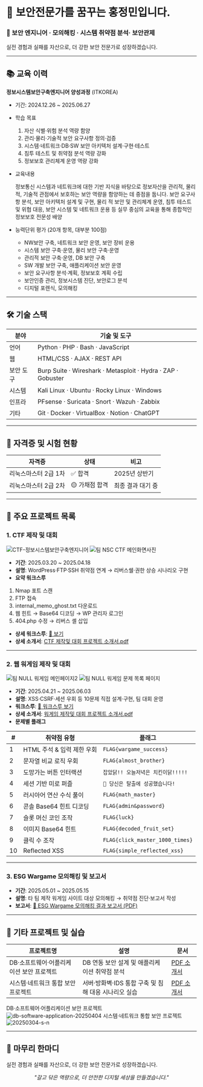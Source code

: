 # 👋 보안전문가를 꿈꾸는 홍정민입니다.

### 🔐 보안 엔지니어 · 모의해킹 · 시스템 취약점 분석· 보안관제

실전 경험과 실패를 자산으로, 더 강한 보안 전문가로 성장하겠습니다.

---

## 📚 교육 이력
**정보시스템보안구축엔지니어 양성과정** (ITKOREA)  
- 기간: 2024.12.26 ~ 2025.06.27  
- 학습 목표  
  1. 자산 식별·위험 분석 역량 함양  
  1. 관리·물리·기술적 보안 요구사항 정의·검증  
  1. 시스템·네트워크·DB·SW 보안 아키텍처 설계·구현·테스트  
  1. 침투 테스트 및 취약점 분석 역량 강화  
  1. 정보보호 관리체계 운영 역량 강화
- 교육내용

  정보통신 시스템과 네트워크에 대한 기반 지식을 바탕으로 정보자산을 관리적, 물리적, 기술적 관점에서 보호하는 보안 역량을 함양하는 데 중점을 둡니다. 보안 요구사항 분석, 보안 아키텍처 설계 및 구현, 물리   적 보안 및 관리체계 운영, 침투 테스트 및 위협 대응, 보안 시스템 및 네트워크 운용 등 실무 중심의 교육을 통해 종합적인 정보보호 전문성 배양
- 능력단위 평가 (20개 항목, 대부분 100점)  
  - NW보안 구축, 네트워크 보안 운영, 보안 장비 운용  
  - 시스템 보안 구축·운영, 물리 보안 구축·운영  
  - 관리적 보안 구축·운영, DB 보안 구축  
  - SW 개발 보안 구축, 애플리케이션 보안 운영  
  - 보안 요구사항 분석·계획, 정보보호 계획 수립  
  - 보안인증 관리, 정보시스템 진단, 보안로그 분석  
  - 디지털 포렌식, 모의해킹

---

## 🛠 기술 스택
| 분야      | 기술 및 도구                                             |
|-----------|---------------------------------------------------------|
| 언어      | Python · PHP · Bash · JavaScript                         |
| 웹        | HTML/CSS · AJAX · REST API                               |
| 보안 도구 | Burp Suite · Wireshark · Metasploit · Hydra · ZAP · Gobuster |
| 시스템    | Kali Linux · Ubuntu · Rocky Linux · Windows               |
| 인프라    | PFsense · Suricata · Snort · Wazuh · Zabbix                |
| 기타      | Git · Docker · VirtualBox · Notion · ChatGPT              |

---

## 📄 자격증 및 시험 현황
| 자격증                   | 상태             | 비고              |
|-------------------------|------------------|-------------------|
| 리눅스마스터 2급 1차    | ✅ 합격          | 2025년 상반기     |
| 리눅스마스터 2급 2차    | 🟡 가채점 합격   | 최종 결과 대기 중 |

---

## 🧩 주요 프로젝트 목록
### 1. CTF 제작 및 대회
![CTF-정보시스템보안구축엔지니어](https://github.com/user-attachments/assets/9f7f9bb3-16ae-4a10-929f-3095bae20d5d)
![팀 NSC CTF 메인화면사진](https://github.com/user-attachments/assets/f94ab1e0-56d0-4407-9cd3-f78c2bf308e2)
  
- **기간**: 2025.03.20 ~ 2025.04.18  
- **설명**: WordPress·FTP·SSH 취약점 연계 → 리버스쉘·권한 상승 시나리오 구현  
- **요약 워크스루**  
1. Nmap 포트 스캔
1. FTP 접속
1. internal_memo_ghost.txt 다운로드
1. 웹 힌트 → Base64 디코딩 → WP 관리자 로그인
1. 404.php 수정 → 리버스 셸 삽입
  
- **상세 워크스루**: [🔗 보기](./project/팀%20NSC%20제작%20CTF%20워크스루.pdf)
- **상세 소개서**: [CTF 제작및 대회 프로젝트 소개서.pdf](./project/CTF%20제작및%20대회%20프로젝트%20소개서.pdf)

---

### 2. 웹 워게임 제작 및 대회 
![팀 NULL 워게임 메인페이지2](https://github.com/user-attachments/assets/4e5b9c32-6a4d-4a00-94a9-c00dd0a22aba)
![팀 NULL 워게임 문제 목록 페이지](https://github.com/user-attachments/assets/2ef793ad-812d-4c17-93c9-fb0a980e07db)

- **기간**: 2025.04.21 ~ 2025.06.03  
- **설명**: XSS·CSRF·세션 우회 등 10문제 직접 설계·구현, 팀 대회 운영  
- **워크스루**: [🔗 워크스루 보기](./project/워게임%20워크스루(홍정민).pdf)
- **상세 소개서**: [워게임 제작및 대회 프로젝트 소개서.pdf](./project/워게임%20제작및%20대회%20프로젝트%20소개서.pdf)  
- **문제별 플래그**

| #  | 취약점 유형                   | 플래그                                    |
|----|-----------------------------|-----------------------------------------|
| 1  | HTML 주석 & 입력 제한 우회    | `FLAG{wargame_success}`                 |
| 2  | 문자열 비교 로직 우회         | `FLAG{almost_brother}`                  |
| 3  | 도망가는 버튼 인터랙션         | `잡았닭!! 오늘저녁은 치킨이닭!!!!!`        |
| 4  | 세션 기반 미로 퍼즐           | `🎉 당신은 탈출에 성공했습니다!`           |
| 5  | 러시아어 연산 수식 풀이        | `FLAG{math_master}`                     |
| 6  | 콘솔 Base64 힌트 디코딩       | `FLAG{admin&password}`                  |
| 7  | 슬롯 머신 코인 조작           | `FLAG{luck}`                            |
| 8  | 이미지 Base64 힌트             | `FLAG{decoded_fruit_set}`               |
| 9  | 클릭 수 조작                  | `FLAG{click_master_1000_times}`         |
| 10 | Reflected XSS                | `FLAG{simple_reflected_xss}`            |

---

### 3. ESG Wargame 모의해킹 및 보고서  
- **기간**: 2025.05.01 ~ 2025.05.15  
- **설명**: 타 팀 제작 워게임 사이트 대상 모의해킹 → 취약점 진단·보고서 작성  
- **보고서**: [📝 ESG Wargame 모의해킹 결과 보고서 (PDF)](./project/홍정민%20모의해킹%20결과%20보고서.pdf)

---

## 📂 기타 프로젝트 및 실습
| 프로젝트명                                 | 설명                                                      | 문서                                             |
|--------------------------------------------|-----------------------------------------------------------|--------------------------------------------------|
| DB·소프트웨어·어플리케이션 보안 프로젝트   | DB 연동 보안 설계 및 애플리케이션 취약점 분석             | [PDF 소개서](./project/DB%20소프트웨어%20어플리케이션%20프로젝트%20소개서.pdf) |
| 시스템·네트워크 통합 보안 프로젝트         | 서버·방화벽·IDS 통합 구축 및 침해 대응 시나리오 실습      | [PDF 소개서](./project/시스템%20네트워크%20통합%20프로젝트%20소개서.pdf) |

DB·소프트웨어·어플리케이션 보안 프로젝트
![db-software-application-20250404](https://github.com/user-attachments/assets/3b34084c-c206-44b4-be8a-06bf89ee6498)
시스템·네트워크 통합 보안 프로젝트
![20250304-s-n](https://github.com/user-attachments/assets/6eca2a8c-8ca6-4301-a6f9-555883e4536c)


---

## 🎯 마무리 한마디
실전 경험과 실패를 자산으로, 더 강한 보안 전문가로 성장하겠습니다.

<p align="center"><em>"갈고 닦은 역량으로, 더 안전한 디지털 세상을 만들겠습니다."</em></p>
